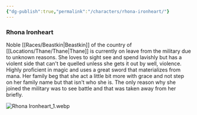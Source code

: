 ```yaml
---
{"dg-publish":true,"permalink":"/characters/rhona-ironheart/"}
---
```


### Rhona Ironheart
Noble [[Races/Beastkin\|Beastkin]] of the country of [[Locations/Thane/Thane\|Thane]] is currently on leave from the military due to unknown reasons. She loves to sight see and spend lavishly but has a violent side that can't be quelled unless she gets it out by well, violence. Highly proficient in magic and uses a great sword that materializes from mana. Her family beg that she act a little bit more with grace and not step on her family name but that isn't who she is. The only reason why she joined the military was to see battle and that was taken away from her briefly.

![Rhona Ironheart_1.webp](/img/user/Characters/Images/Rhona%20Ironheart_1.webp)